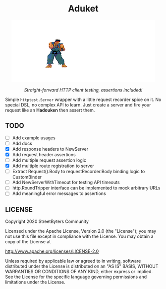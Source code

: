 <h1 align="center">Aduket</h1>
<p align="center">
    <img height="200px" src="assets/aduket.gif">
</p>
<p align="center">
    <i>Straight-forward HTTP client testing, assertions included!</i>
</p>

Simple `httptest.Server` wrapper with a little request recorder spice on it. No special DSL, no complex API to learn. Just create a server and fire your request like an **Hadouken** then assert them.


## TODO
 - [ ] Add example usages
 - [ ] Add docs
 - [x] Add response headers to NewServer
 - [x] Add request header assertions
 - [ ] Add multiple request assertion logic
 - [x] Add multiple route registration to server
 - [ ] Extract Request().Body to requestRecorder.Body binding logic to CustomBinder
 - [ ] Add NewServerWithTimeout for testing API timeouts
 - [ ] http.RoundTripper interface can be implemented to mock arbitrary URLs
 - [ ] Add meaningful error messages to assertions

## LICENSE
Copyright 2020 StreetByters Community

Licensed under the Apache License, Version 2.0 (the "License");
you may not use this file except in compliance with the License.
You may obtain a copy of the License at

   http://www.apache.org/licenses/LICENSE-2.0

Unless required by applicable law or agreed to in writing, software
distributed under the License is distributed on an "AS IS" BASIS,
WITHOUT WARRANTIES OR CONDITIONS OF ANY KIND, either express or implied.
See the License for the specific language governing permissions and
limitations under the License.